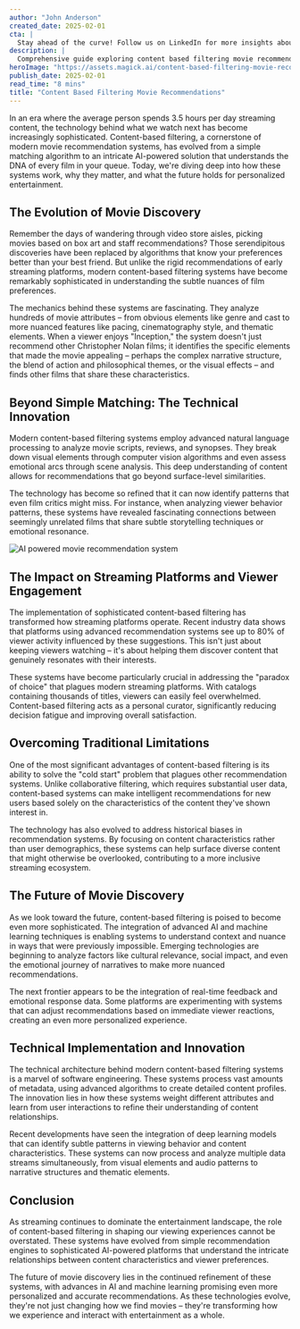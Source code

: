 ```yaml
---
author: "John Anderson"
created_date: 2025-02-01
cta: |
  Stay ahead of the curve! Follow us on LinkedIn for more insights about content based filtering movie recommendations and other cutting-edge developments in AI and technology.
description: |
  Comprehensive guide exploring content based filtering movie recommendations and its impact on modern technology.
heroImage: "https://assets.magick.ai/content-based-filtering-movie-recommendations.png"
publish_date: 2025-02-01
read_time: "8 mins"
title: "Content Based Filtering Movie Recommendations"
---
```


In an era where the average person spends 3.5 hours per day streaming content, the technology behind what we watch next has become increasingly sophisticated. Content-based filtering, a cornerstone of modern movie recommendation systems, has evolved from a simple matching algorithm to an intricate AI-powered solution that understands the DNA of every film in your queue. Today, we're diving deep into how these systems work, why they matter, and what the future holds for personalized entertainment.

## The Evolution of Movie Discovery

Remember the days of wandering through video store aisles, picking movies based on box art and staff recommendations? Those serendipitous discoveries have been replaced by algorithms that know your preferences better than your best friend. But unlike the rigid recommendations of early streaming platforms, modern content-based filtering systems have become remarkably sophisticated in understanding the subtle nuances of film preferences.

The mechanics behind these systems are fascinating. They analyze hundreds of movie attributes – from obvious elements like genre and cast to more nuanced features like pacing, cinematography style, and thematic elements. When a viewer enjoys "Inception," the system doesn't just recommend other Christopher Nolan films; it identifies the specific elements that made the movie appealing – perhaps the complex narrative structure, the blend of action and philosophical themes, or the visual effects – and finds other films that share these characteristics.

## Beyond Simple Matching: The Technical Innovation

Modern content-based filtering systems employ advanced natural language processing to analyze movie scripts, reviews, and synopses. They break down visual elements through computer vision algorithms and even assess emotional arcs through scene analysis. This deep understanding of content allows for recommendations that go beyond surface-level similarities.

The technology has become so refined that it can now identify patterns that even film critics might miss. For instance, when analyzing viewer behavior patterns, these systems have revealed fascinating connections between seemingly unrelated films that share subtle storytelling techniques or emotional resonance.

![AI powered movie recommendation system](https://i.magick.ai/PIXE/1738423014250_magick_img.webp)

## The Impact on Streaming Platforms and Viewer Engagement

The implementation of sophisticated content-based filtering has transformed how streaming platforms operate. Recent industry data shows that platforms using advanced recommendation systems see up to 80% of viewer activity influenced by these suggestions. This isn't just about keeping viewers watching – it's about helping them discover content that genuinely resonates with their interests.

These systems have become particularly crucial in addressing the "paradox of choice" that plagues modern streaming platforms. With catalogs containing thousands of titles, viewers can easily feel overwhelmed. Content-based filtering acts as a personal curator, significantly reducing decision fatigue and improving overall satisfaction.

## Overcoming Traditional Limitations

One of the most significant advantages of content-based filtering is its ability to solve the "cold start" problem that plagues other recommendation systems. Unlike collaborative filtering, which requires substantial user data, content-based systems can make intelligent recommendations for new users based solely on the characteristics of the content they've shown interest in.

The technology has also evolved to address historical biases in recommendation systems. By focusing on content characteristics rather than user demographics, these systems can help surface diverse content that might otherwise be overlooked, contributing to a more inclusive streaming ecosystem.

## The Future of Movie Discovery

As we look toward the future, content-based filtering is poised to become even more sophisticated. The integration of advanced AI and machine learning techniques is enabling systems to understand context and nuance in ways that were previously impossible. Emerging technologies are beginning to analyze factors like cultural relevance, social impact, and even the emotional journey of narratives to make more nuanced recommendations.

The next frontier appears to be the integration of real-time feedback and emotional response data. Some platforms are experimenting with systems that can adjust recommendations based on immediate viewer reactions, creating an even more personalized experience.

## Technical Implementation and Innovation

The technical architecture behind modern content-based filtering systems is a marvel of software engineering. These systems process vast amounts of metadata, using advanced algorithms to create detailed content profiles. The innovation lies in how these systems weight different attributes and learn from user interactions to refine their understanding of content relationships.

Recent developments have seen the integration of deep learning models that can identify subtle patterns in viewing behavior and content characteristics. These systems can now process and analyze multiple data streams simultaneously, from visual elements and audio patterns to narrative structures and thematic elements.

## Conclusion

As streaming continues to dominate the entertainment landscape, the role of content-based filtering in shaping our viewing experiences cannot be overstated. These systems have evolved from simple recommendation engines to sophisticated AI-powered platforms that understand the intricate relationships between content characteristics and viewer preferences.

The future of movie discovery lies in the continued refinement of these systems, with advances in AI and machine learning promising even more personalized and accurate recommendations. As these technologies evolve, they're not just changing how we find movies – they're transforming how we experience and interact with entertainment as a whole.
